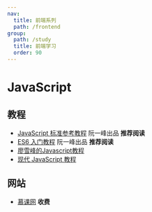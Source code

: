 ```yaml
---
nav:
  title: 前端系列
  path: /frontend
group:
  path: /study
  title: 前端学习
  order: 90
---
```


# JavaScript

## 教程

- [JavaScript 标准参考教程](https://javascript.ruanyifeng.com) 阮一峰出品 **推荐阅读**
- [ES6 入门教程](https://es6.ruanyifeng.com) 阮一峰出品 **推荐阅读**
- [廖雪峰的Javascript教程](https://www.liaoxuefeng.com/wiki/1022910821149312)
- [现代 JavaScript 教程](https://zh.javascript.info/)

## 网站

- [慕课网](https://coding.imooc.com/new/?c=javascript) **收费**
